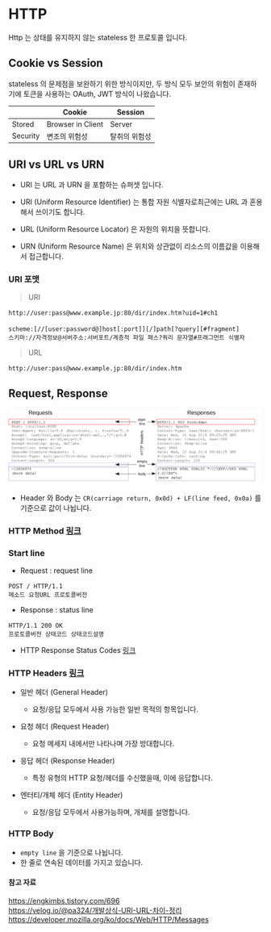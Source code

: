 # HTTP

Http 는 상태를 유지하지 않는 stateless 한 프로토콜 입니다.

## Cookie vs Session  

stateless 의 문제점을 보완하기 위한 방식이지만, 두 방식 모두 보안의 위험이 존재하기에 토큰을 사용하는 OAuth, JWT 방식이 나왔습니다.  

|          | Cookie            | Session       |
| -------- | ----------------- | ------------- |
| Stored   | Browser in Client | Server        |
| Security | 변조의 위험성     | 탈취의 위험성 |

## URI vs URL vs URN

- URI 는 URL 과 URN 을 포함하는 슈퍼셋 입니다.

- URI (Uniform Resource Identifier) 는 통합 자원 식별자로최근에는 URL 과 혼용해서 쓰이기도 합니다.
- URL (Uniform Resource Locator) 은 자원의 위치을 뜻합니다.
- URN (Uniform Resource Name) 은 위치와 상관없이 리소스의 이름값을 이용해서 접근합니다.

### URI 포맷

> URI

```
http://user:pass@www.example.jp:80/dir/index.htm?uid=1#ch1

scheme:[//[user:password@]host[:port]][/]path[?query][#fragment]
스키마://자격정보@서버주소:서버포트/계층적 파일 패스?쿼리 문자열#프래그먼트 식별자
```

> URL
```
http://user:pass@www.example.jp:80/dir/index.htm
```

## Request, Response

![](../image/CS/Http%20Reqeust_Response.png)

- Header 와 Body 는  `CR(carriage return, 0x0d) + LF(line feed, 0x0a)` 를 기준으로 값이 나뉩니다.

### HTTP Method [링크](https://github.com/Hyune-c/TIL/blob/master/CS/HTTP%20Method.md)

### Start line

- Request : request line

```
POST / HTTP/1.1
메소드 요청URL 프로토콜버전
```

- Response : status line

```
HTTP/1.1 200 OK
프로토콜버전 상태코드 상태코드설명
```

- HTTP Response Status Codes  [링크](https://github.com/Hyune-c/TIL/blob/master/CS/HTTP%20Response%20Status%20Codes.md)

### HTTP Headers [링크](https://github.com/Hyune-c/TIL/blob/master/CS/HTTP%20Headers.md)

- 일반 헤더 (General Header)
  - 요청/응답 모두에서 사용 가능한 일반 목적의 항목입니다.

- 요청 헤더 (Request Header)
  - 요청 메세지 내에서만 나타나며 가장 방대합니다.

- 응답 헤더 (Response Header)
  - 특정 유형의 HTTP 요청/헤더를 수신했을때, 이에 응답합니다.

- 엔터티/개체 헤더 (Entity Header)
  - 요청/응답 모두에서 사용가능하며, 개체를 설명합니다.

### HTTP Body

- `empty line` 을 기준으로 나뉩니다.
- 한 줄로 연속된 데이터를 가지고 있습니다.

#### 참고 자료

<https://engkimbs.tistory.com/696>  
<https://velog.io/@pa324/개발상식-URI-URL-차이-정리>  
<https://developer.mozilla.org/ko/docs/Web/HTTP/Messages>
